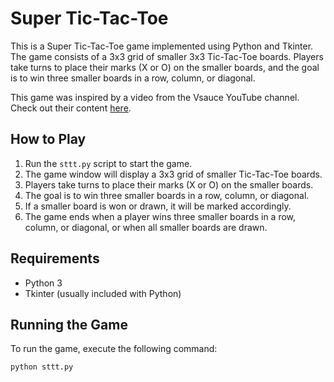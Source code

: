 # Super Tic-Tac-Toe

This is a Super Tic-Tac-Toe game implemented using Python and Tkinter. The game consists of a 3x3 grid of smaller 3x3 Tic-Tac-Toe boards. Players take turns to place their marks (X or O) on the smaller boards, and the goal is to win three smaller boards in a row, column, or diagonal.

This game was inspired by a video from the Vsauce YouTube channel. Check out their content [here](https://www.youtube.com/@Vsauce).

## How to Play

1. Run the `sttt.py` script to start the game.
2. The game window will display a 3x3 grid of smaller Tic-Tac-Toe boards.
3. Players take turns to place their marks (X or O) on the smaller boards.
4. The goal is to win three smaller boards in a row, column, or diagonal.
5. If a smaller board is won or drawn, it will be marked accordingly.
6. The game ends when a player wins three smaller boards in a row, column, or diagonal, or when all smaller boards are drawn.

## Requirements

- Python 3
- Tkinter (usually included with Python)

## Running the Game

To run the game, execute the following command:

```bash
python sttt.py